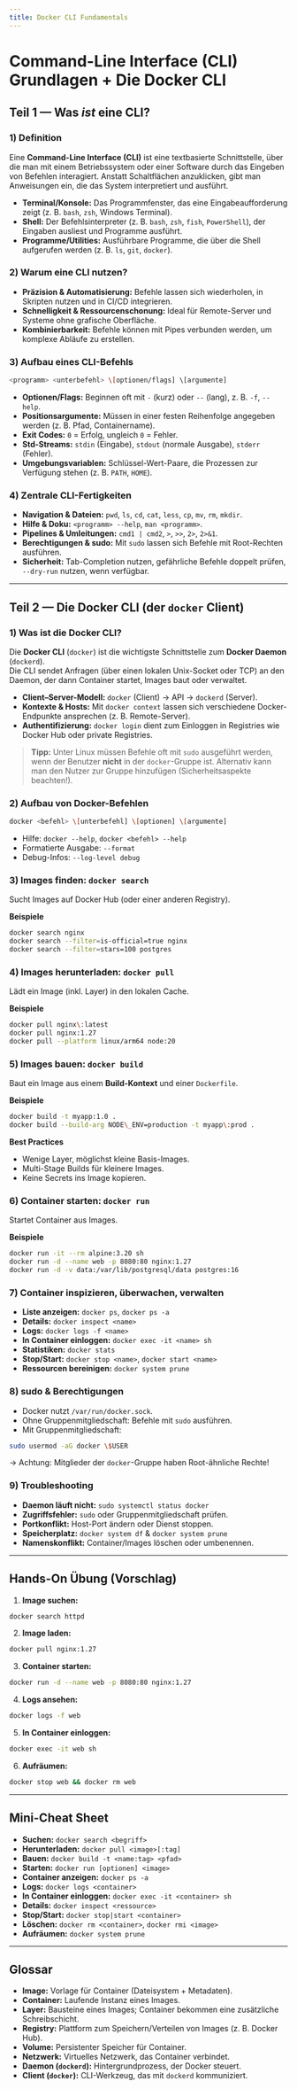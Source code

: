```yaml
---
title: Docker CLI Fundamentals
---
```

# Command-Line Interface (CLI) Grundlagen + Die Docker CLI

## Teil 1 — Was *ist* eine CLI?

### 1) Definition

Eine **Command-Line Interface (CLI)** ist eine textbasierte Schnittstelle, über die man mit einem Betriebssystem oder einer Software durch das Eingeben von Befehlen interagiert. Anstatt Schaltflächen anzuklicken, gibt man Anweisungen ein, die das System interpretiert und ausführt.

- **Terminal/Konsole:** Das Programmfenster, das eine Eingabeaufforderung zeigt (z. B. `bash`, `zsh`, Windows Terminal).
- **Shell:** Der Befehlsinterpreter (z. B. `bash`, `zsh`, `fish`, `PowerShell`), der Eingaben ausliest und Programme ausführt.
- **Programme/Utilities:** Ausführbare Programme, die über die Shell aufgerufen werden (z. B. `ls`, `git`, `docker`).

### 2) Warum eine CLI nutzen?

- **Präzision & Automatisierung:** Befehle lassen sich wiederholen, in Skripten nutzen und in CI/CD integrieren.
- **Schnelligkeit & Ressourcenschonung:** Ideal für Remote-Server und Systeme ohne grafische Oberfläche.
- **Kombinierbarkeit:** Befehle können mit Pipes verbunden werden, um komplexe Abläufe zu erstellen.

### 3) Aufbau eines CLI-Befehls

```bash
<programm> <unterbefehl> \[optionen/flags] \[argumente]
```

- **Optionen/Flags:** Beginnen oft mit `-` (kurz) oder `--` (lang), z. B. `-f`, `--help`.
- **Positionsargumente:** Müssen in einer festen Reihenfolge angegeben werden (z. B. Pfad, Containername).
- **Exit Codes:** `0` = Erfolg, ungleich `0` = Fehler.
- **Std-Streams:** `stdin` (Eingabe), `stdout` (normale Ausgabe), `stderr` (Fehler).
- **Umgebungsvariablen:** Schlüssel-Wert-Paare, die Prozessen zur Verfügung stehen (z. B. `PATH`, `HOME`).

### 4) Zentrale CLI-Fertigkeiten

- **Navigation & Dateien:** `pwd`, `ls`, `cd`, `cat`, `less`, `cp`, `mv`, `rm`, `mkdir`.
- **Hilfe & Doku:** `<programm> --help`, `man <programm>`.
- **Pipelines & Umleitungen:** `cmd1 | cmd2`, `>`, `>>`, `2>`, `2>&1`.
- **Berechtigungen & sudo:** Mit `sudo` lassen sich Befehle mit Root-Rechten ausführen.
- **Sicherheit:** Tab-Completion nutzen, gefährliche Befehle doppelt prüfen, `--dry-run` nutzen, wenn verfügbar.

---

## Teil 2 — Die Docker CLI (der `docker` Client)

### 1) Was ist die Docker CLI?

Die **Docker CLI** (`docker`) ist die wichtigste Schnittstelle zum **Docker Daemon** (`dockerd`).  
Die CLI sendet Anfragen (über einen lokalen Unix-Socket oder TCP) an den Daemon, der dann Container startet, Images baut oder verwaltet.

- **Client–Server-Modell:** `docker` (Client) → API → `dockerd` (Server).
- **Kontexte & Hosts:** Mit `docker context` lassen sich verschiedene Docker-Endpunkte ansprechen (z. B. Remote-Server).
- **Authentifizierung:** `docker login` dient zum Einloggen in Registries wie Docker Hub oder private Registries.

> **Tipp:** Unter Linux müssen Befehle oft mit `sudo` ausgeführt werden, wenn der Benutzer **nicht** in der `docker`-Gruppe ist. Alternativ kann man den Nutzer zur Gruppe hinzufügen (Sicherheitsaspekte beachten!).

### 2) Aufbau von Docker-Befehlen

```bash
docker <befehl> \[unterbefehl] \[optionen] \[argumente]
```

- Hilfe: `docker --help`, `docker <befehl> --help`
- Formatierte Ausgabe: `--format`
- Debug-Infos: `--log-level debug`

### 3) Images finden: `docker search`
Sucht Images auf Docker Hub (oder einer anderen Registry).

**Beispiele**

```bash
docker search nginx
docker search --filter=is-official=true nginx
docker search --filter=stars=100 postgres
```

### 4) Images herunterladen: `docker pull`

Lädt ein Image (inkl. Layer) in den lokalen Cache.

**Beispiele**

```bash
docker pull nginx\:latest
docker pull nginx:1.27
docker pull --platform linux/arm64 node:20
```

### 5) Images bauen: `docker build`

Baut ein Image aus einem **Build-Kontext** und einer `Dockerfile`.

**Beispiele**

```bash
docker build -t myapp:1.0 .
docker build --build-arg NODE\_ENV=production -t myapp\:prod .
```

**Best Practices**

- Wenige Layer, möglichst kleine Basis-Images.
- Multi-Stage Builds für kleinere Images.
- Keine Secrets ins Image kopieren.

### 6) Container starten: `docker run`

Startet Container aus Images.

**Beispiele**

```bash
docker run -it --rm alpine:3.20 sh
docker run -d --name web -p 8080:80 nginx:1.27
docker run -d -v data:/var/lib/postgresql/data postgres:16
```

### 7) Container inspizieren, überwachen, verwalten

- **Liste anzeigen:** `docker ps`, `docker ps -a`
- **Details:** `docker inspect <name>`
- **Logs:** `docker logs -f <name>`
- **In Container einloggen:** `docker exec -it <name> sh`
- **Statistiken:** `docker stats`
- **Stop/Start:** `docker stop <name>`, `docker start <name>`
- **Ressourcen bereinigen:** `docker system prune`

### 8) sudo & Berechtigungen

- Docker nutzt `/var/run/docker.sock`.
- Ohne Gruppenmitgliedschaft: Befehle mit `sudo` ausführen.
- Mit Gruppenmitgliedschaft:

```bash
sudo usermod -aG docker \$USER
```

→ Achtung: Mitglieder der `docker`-Gruppe haben Root-ähnliche Rechte!

### 9) Troubleshooting

- **Daemon läuft nicht:** `sudo systemctl status docker`
- **Zugriffsfehler:** `sudo` oder Gruppenmitgliedschaft prüfen.
- **Portkonflikt:** Host-Port ändern oder Dienst stoppen.
- **Speicherplatz:** `docker system df` & `docker system prune`
- **Namenskonflikt:** Container/Images löschen oder umbenennen.

---

## Hands-On Übung (Vorschlag)

1. **Image suchen:**

```bash
docker search httpd
```

2. **Image laden:**

```bash
docker pull nginx:1.27
```

3. **Container starten:**  

```bash
docker run -d --name web -p 8080:80 nginx:1.27
```

4. **Logs ansehen:**  

```bash
docker logs -f web
```

5. **In Container einloggen:**  

```bash
docker exec -it web sh
```

6. **Aufräumen:**  

```bash
docker stop web && docker rm web
```

---

## Mini-Cheat Sheet

- **Suchen:** `docker search <begriff>`
- **Herunterladen:** `docker pull <image>[:tag]`
- **Bauen:** `docker build -t <name:tag> <pfad>`
- **Starten:** `docker run [optionen] <image>`
- **Container anzeigen:** `docker ps -a`
- **Logs:** `docker logs <container>`
- **In Container einloggen:** `docker exec -it <container> sh`
- **Details:** `docker inspect <ressource>`
- **Stop/Start:** `docker stop|start <container>`
- **Löschen:** `docker rm <container>`, `docker rmi <image>`
- **Aufräumen:** `docker system prune`

---

## Glossar

- **Image:** Vorlage für Container (Dateisystem + Metadaten).
- **Container:** Laufende Instanz eines Images.
- **Layer:** Bausteine eines Images; Container bekommen eine zusätzliche Schreibschicht.
- **Registry:** Plattform zum Speichern/Verteilen von Images (z. B. Docker Hub).
- **Volume:** Persistenter Speicher für Container.
- **Netzwerk:** Virtuelles Netzwerk, das Container verbindet.
- **Daemon (`dockerd`):** Hintergrundprozess, der Docker steuert.
- **Client (`docker`):** CLI-Werkzeug, das mit `dockerd` kommuniziert.

